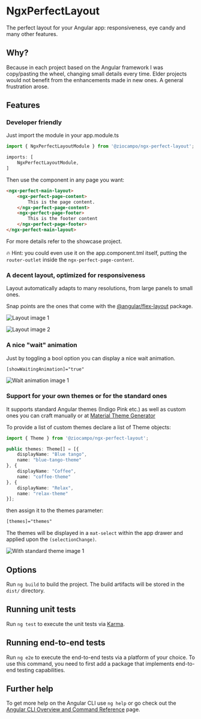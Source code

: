 # NgxPerfectLayout

The perfect layout for your Angular app: responsiveness, eye candy and many other features.

## Why?

Because in each project based on the Angular framework I was copy/pasting the wheel, changing small details every time. Elder projects would not benefit from the enhancements made in new ones. A general frustration arose.

## Features

### Developer friendly

Just import the module in your app.module.ts

```typescript
import { NgxPerfectLayoutModule } from '@ziocampo/ngx-perfect-layout';

imports: [
    NgxPerfectLayoutModule,
]
```

Then use the component in any page you want:

```html
<ngx-perfect-main-layout>
    <ngx-perfect-page-content>
        This is the page content.
    </ngx-perfect-page-content>
    <ngx-perfect-page-footer>
        This is the footer content
    </ngx-perfect-page-footer>
</ngx-perfect-main-layout>
```

For more details refer to the showcase project.

🔥 Hint: you could even use it on the app.component.tml itself, putting the ```router-outlet``` inside the ```ngx-perfect-page-content```.

### A decent layout, optimized for responsiveness

Layout automatically adapts to many resolutions, from large panels to small ones.

Snap points are the ones that come with the [@angular/flex-layout](https://www.npmjs.com/package/@angular/flex-layout) package.

![Layout image 1](images/layout1.png "Layout image 1")

![Layout image 2](images/layout2.png "Layout image 2")

### A nice "wait" animation

Just by toggling a bool option you can display a nice wait animation.

```html
[showWaitingAnimation]="true"
```

![Wait animation image 1](images/wait1.png "Wait animation image 1")

### Support for your own themes or for the standard ones

It supports standard Angular themes (Indigo Pink etc.) as well as custom ones you can craft manually or at [Material Theme Generator](https://materialtheme.arcsine.dev/)

To provide a list of custom themes declare a list of Theme objects:

```typescript
import { Theme } from '@ziocampo/ngx-perfect-layout';

public themes: Theme[] = [{
    displayName: "Blue tango",
    name: "blue-tango-theme"
}, {
    displayName: "Coffee",
    name: "coffee-theme"
}, {
    displayName: "Relax",
    name: "relax-theme"
}];
```

then assign it to the themes parameter:

```html
[themes]="themes"
```

The themes will be displayed in a ```mat-select``` within the app drawer and applied upon the ```(selectionChange)```.

![With standard theme image 1](images/with-standard-theme1.png "With standard theme image 1")

## Options

Run `ng build` to build the project. The build artifacts will be stored in the `dist/` directory.

## Running unit tests

Run `ng test` to execute the unit tests via [Karma](https://karma-runner.github.io).

## Running end-to-end tests

Run `ng e2e` to execute the end-to-end tests via a platform of your choice. To use this command, you need to first add a package that implements end-to-end testing capabilities.

## Further help

To get more help on the Angular CLI use `ng help` or go check out the [Angular CLI Overview and Command Reference](https://angular.io/cli) page.
